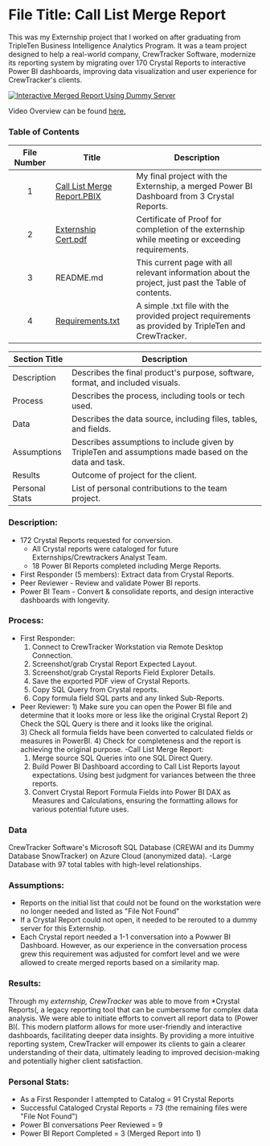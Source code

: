 # File Title: Call List Merge Report

This was my Externship project that I worked on after graduating from TripleTen Business Intelligence Analytics Program. It was a team project designed to help a real-world company, CrewTracker Software, modernize its reporting system by migrating over 170 Crystal Reports to interactive Power BI dashboards, improving data visualization and user experience for CrewTracker's clients.

[<img src="https://github.com/Tiffany-Bergett/Data_projects_TripleTen/blob/main/Images/CrewTracker.png" alt="Interactive Merged Report Using Dummy Server">](https://drive.google.com/file/d/127-o2r_JCsCJwlNCtmzJsxAp8Ti1jIi3/view?usp=drive_link)

Video Overview can be found <a href='https://drive.google.com/file/d/127-o2r_JCsCJwlNCtmzJsxAp8Ti1jIi3/view?usp=drive_link' target=_blank><u>here</u>.</a>

### Table of Contents
| File Number | Title | Description |
| :-----------: | ----------- |----------- |
| 1 | [Call List Merge Report.PBIX](https://github.com/Tiffany-Bergett/Data_projects_TripleTen/blob/main/CrewTracker/Call%20List%20Merge%20Report.pbix) | My final project with the Externship, a merged Power BI Dashboard from 3 Crystal Reports. |
| 2 | [Externship Cert.pdf](https://github.com/Tiffany-Bergett/Data_projects_TripleTen/blob/main/CrewTracker/Externship%20Cert.pdf) | Certificate of Proof for completion of the externship while meeting or exceeding requirements. |
| 3 | README.md | This current page with all relevant information about the project, just past the Table of contents. |
| 4 | [Requirements.txt](https://github.com/Tiffany-Bergett/Data_projects_TripleTen/blob/main/CrewTracker/Requirements.txt) | A simple .txt file with the provided project requirements as provided by TripleTen and CrewTracker. |

| Section Title | Description |
| ----------- |----------- |
| Description | Describes the final product's purpose, software, format, and included visuals. |
| Process | Describes the process, including tools or tech used. |
| Data | Describes the data source, including files, tables, and fields. |
| Assumptions | Describes assumptions to include given by TripleTen and assumptions made based on the data and task. |
| Results | Outcome of project for the client. |
| Personal Stats | List of personal contributions to the team project. |

### Description:
- 172 Crystal Reports requested for conversion.
    - All Crystal reports were cataloged for future Externships/Crewtrackers Analyst Team.
    - 18 Power BI Reports completed including Merge Reports.
- First Responder (5 members): Extract data from Crystal Reports.
- Peer Reviewer - Review and validate Power BI reports.
- Power BI Team - Convert & consolidate reports, and design interactive dashboards with longevity.

### Process:
- First Responder:
     1) Connect to CrewTracker Workstation via Remote Desktop Connection.
	2) Screenshot/grab Crystal Report Expected Layout.
	3) Screenshot/grab Crystal Reports Field Explorer Details.
	4) Save the exported PDF view of Crystal Reports.
	5) Copy SQL Query from Crystal reports.
	6) Copy formula field SQL parts and any linked Sub-Reports.
- Peer Reviewer:
     1️) Make sure you can open the Power BI file and determine that it looks more or less like the original Crystal Report
     2️) Check the SQL Query is there and it looks like the original.  
     3️) Check all formula fields have been converted to calculated fields or measures in PowerBI. 
     4️) Check for completeness and the report is achieving the original purpose.
-Call List Merge Report:
     1) Merge source SQL Queries into one SQL Direct Query.
     2) Build Power BI Dashboard according to Call List Reports layout expectations. Using best judgment for variances between the three reports.
     3) Convert Crystal Report Formula Fields into Power BI DAX as Measures and Calculations, ensuring the formatting allows for various potential future uses.

### Data
CrewTracker Software's Microsoft SQL Database (CREWAI and its Dummy Database SnowTracker) on Azure Cloud (anonymized data).
-Large Database with 97 total tables with high-level relationships.

### Assumptions:
- Reports on the initial list that could not be found on the workstation were no longer needed and listed as "File Not Found"
- If a Crystal Report could not open, it needed to be rerouted to a dummy server for this Externship.
- Each Crystal report needed a 1-1 conversation into a Powwer BI Dashboard. However, as our experience in the conversation process grew this requirement was adjusted for comfort level and we were allowed to create merged reports based on a similarity map.

### Results:
Through my *externship, CrewTracker* was able to move from *Crystal Reports(, a legacy reporting tool that can be cumbersome for complex data analysis. We were able to initiate efforts to convert all report data to (Power BI(. This modern platform allows for more user-friendly and interactive dashboards, facilitating deeper data insights. By providing a more intuitive reporting system, CrewTracker will empower its clients to gain a clearer understanding of their data, ultimately leading to improved decision-making and potentially higher client satisfaction.

### Personal Stats:
- As a First Responder I attempted to Catalog = 91 Crystal Reports
- Successful Cataloged Crystal Reports = 73 (the remaining files were "File Not Found")
- Power BI conversations Peer Reviewed = 9
- Power BI Report Completed = 3 (Merged Report into 1)
